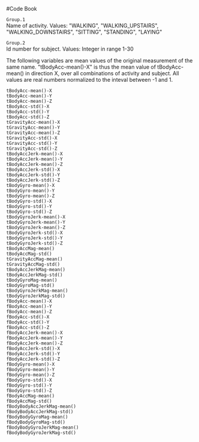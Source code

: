 #Code Book

`Group.1`  
Name of activity. Values: "WALKING", "WALKING_UPSTAIRS", "WALKING_DOWNSTAIRS", "SITTING", "STANDING", "LAYING"  
  
`Group.2`  
Id number for subject. Values: Integer in range 1-30  

The following variables are mean values of the original measurement of the same name. "tBodyAcc-mean()-X" is thus the mean value of tBodyAcc-mean() in direction X, over all combinations of activity and subject. All values are real numbers normalized to the inteval between -1 and 1.  
  
`tBodyAcc-mean()-X`  
`tBodyAcc-mean()-Y`  
`tBodyAcc-mean()-Z`  
`tBodyAcc-std()-X`  
`tBodyAcc-std()-Y`  
`tBodyAcc-std()-Z`  
`tGravityAcc-mean()-X`  
`tGravityAcc-mean()-Y`  
`tGravityAcc-mean()-Z`  
`tGravityAcc-std()-X`  
`tGravityAcc-std()-Y`  
`tGravityAcc-std()-Z`  
`tBodyAccJerk-mean()-X`  
`tBodyAccJerk-mean()-Y`  
`tBodyAccJerk-mean()-Z`  
`tBodyAccJerk-std()-X`  
`tBodyAccJerk-std()-Y`  
`tBodyAccJerk-std()-Z`  
`tBodyGyro-mean()-X`  
`tBodyGyro-mean()-Y`  
`tBodyGyro-mean()-Z`  
`tBodyGyro-std()-X`  
`tBodyGyro-std()-Y`  
`tBodyGyro-std()-Z`  
`tBodyGyroJerk-mean()-X`  
`tBodyGyroJerk-mean()-Y`  
`tBodyGyroJerk-mean()-Z`  
`tBodyGyroJerk-std()-X`  
`tBodyGyroJerk-std()-Y`  
`tBodyGyroJerk-std()-Z`  
`tBodyAccMag-mean()`  
`tBodyAccMag-std()`  
`tGravityAccMag-mean()`  
`tGravityAccMag-std()`  
`tBodyAccJerkMag-mean()`  
`tBodyAccJerkMag-std()`  
`tBodyGyroMag-mean()`  
`tBodyGyroMag-std()`  
`tBodyGyroJerkMag-mean()`  
`tBodyGyroJerkMag-std()`  
`fBodyAcc-mean()-X`  
`fBodyAcc-mean()-Y`  
`fBodyAcc-mean()-Z`  
`fBodyAcc-std()-X`  
`fBodyAcc-std()-Y`  
`fBodyAcc-std()-Z`  
`fBodyAccJerk-mean()-X`  
`fBodyAccJerk-mean()-Y`  
`fBodyAccJerk-mean()-Z`  
`fBodyAccJerk-std()-X`  
`fBodyAccJerk-std()-Y`  
`fBodyAccJerk-std()-Z`  
`fBodyGyro-mean()-X`  
`fBodyGyro-mean()-Y`  
`fBodyGyro-mean()-Z`  
`fBodyGyro-std()-X`  
`fBodyGyro-std()-Y`  
`fBodyGyro-std()-Z`  
`fBodyAccMag-mean()`  
`fBodyAccMag-std()`  
`fBodyBodyAccJerkMag-mean()`  
`fBodyBodyAccJerkMag-std()`  
`fBodyBodyGyroMag-mean()`  
`fBodyBodyGyroMag-std()`  
`fBodyBodyGyroJerkMag-mean()`  
`fBodyBodyGyroJerkMag-std()`  
